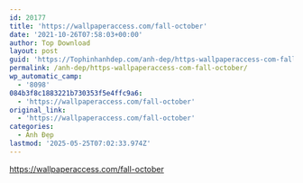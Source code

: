 ```yaml
---
id: 20177
title: 'https://wallpaperaccess.com/fall-october'
date: '2021-10-26T07:58:03+00:00'
author: Top Download
layout: post
guid: 'https://Tophinhanhdep.com/anh-dep/https-wallpaperaccess-com-fall-october/'
permalink: /anh-dep/https-wallpaperaccess-com-fall-october/
wp_automatic_camp:
  - '8098'
084b3f8c1883221b730353f5e4ffc9a6:
  - 'https://wallpaperaccess.com/fall-october'
original_link:
  - 'https://wallpaperaccess.com/fall-october'
categories:
  - Ảnh Đẹp
lastmod: '2025-05-25T07:02:33.974Z'
---
```

https://wallpaperaccess.com/fall-october

